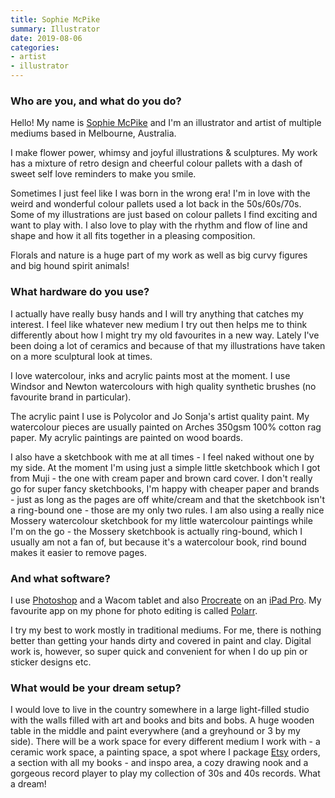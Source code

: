 ```yaml
---
title: Sophie McPike
summary: Illustrator
date: 2019-08-06
categories:
- artist
- illustrator
---
```


### Who are you, and what do you do?

Hello! My name is [Sophie McPike](http://www.sophiemcpike.com/ "Sophie's website.") and I'm an illustrator and artist of multiple mediums based in Melbourne, Australia.

I make flower power, whimsy and joyful illustrations & sculptures. My work has a mixture of retro design and cheerful colour pallets with a dash of sweet self love reminders to make you smile.

Sometimes I just feel like I was born in the wrong era! I'm in love with the weird and wonderful colour pallets used a lot back in the 50s/60s/70s. Some of my illustrations are just based on colour pallets I find exciting and want to play with. I also love to play with the rhythm and flow of line and shape and how it all fits together in a pleasing composition.

Florals and nature is a huge part of my work as well as big curvy figures and big hound spirit animals!

### What hardware do you use?

I actually have really busy hands and I will try anything that catches my interest. I feel like whatever new medium I try out then helps me to think differently about how I might try my old favourites in a new way. Lately I've been doing a lot of ceramics and because of that my illustrations have taken on a more sculptural look at times.

I love watercolour, inks and acrylic paints most at the moment. I use Windsor and Newton watercolours with high quality synthetic brushes (no favourite brand in particular).

The acrylic paint I use is Polycolor and Jo Sonja's artist quality paint. My watercolour pieces are usually painted on Arches 350gsm 100% cotton rag paper. My acrylic paintings are painted on wood boards.

I also have a sketchbook with me at all times - I feel naked without one by my side. At the moment I'm using just a simple little sketchbook which I got from Muji - the one with cream paper and brown card cover. I don't really go for super fancy sketchbooks, I'm happy with cheaper paper and brands - just as long as the pages are off white/cream and that the sketchbook isn't a ring-bound one - those are my only two rules. I am also using a really nice Mossery watercolour sketchbook for my little watercolour paintings while I'm on the go - the Mossery sketchbook is actually ring-bound, which I usually am not a fan of, but because it's a watercolour book, rind bound makes it easier to remove pages.

### And what software?

I use [Photoshop][] and a Wacom tablet and also [Procreate][procreate-ios] on an [iPad Pro][ipad-pro]. My favourite app on my phone for photo editing is called [Polarr][polarr-ios].

I try my best to work mostly in traditional mediums. For me, there is nothing better than getting your hands dirty and covered in paint and clay. Digital work is, however, so super quick and convenient for when I do up pin or sticker designs etc.

### What would be your dream setup?

I would love to live in the country somewhere in a large light-filled studio with the walls filled with art and books and bits and bobs. A huge wooden table in the middle and paint everywhere (and a greyhound or 3 by my side). There will be a work space for every different medium I work with - a ceramic work space, a painting space, a spot where I package [Etsy](https://www.etsy.com/shop/sophiemcpike "Sophie's Etsy store.") orders, a section with all my books - and inspo area, a cozy drawing nook and a gorgeous record player to play my collection of 30s and 40s records. What a dream!

[ipad-pro]: https://en.wikipedia.org/wiki/IPad_Pro "An iOS tablet."
[photoshop]: https://www.adobe.com/products/photoshop.html "A bitmap image editor."
[polarr-ios]: https://apps.apple.com/us/app/polarr-photo-editor/id988173374 "A photo editing app."
[procreate-ios]: https://itunes.apple.com/us/app/procreate/id425073498 "A powerful illustration app."
